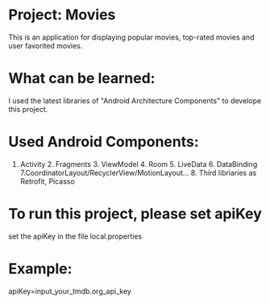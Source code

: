 # Project: Movies
This is an application for displaying popular movies, top-rated movies and user favorited movies.

# What can be learned:
I used the latest libraries of "Android Architecture Components" to develope this project.

# Used Android Components:
1. Activity 2. Fragments 3. ViewModel 4. Room 5. LiveData 6. DataBinding 7.CoordinatorLayout/RecyclerView/MotionLayout...  8. Third libriaries as Retrofit, Picasso

# To run this project, please set apiKey
 set the apiKey in the file local.properties
# Example:
apiKey=input_your_tmdb.org_api_key